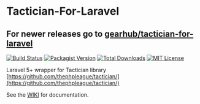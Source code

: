 # Tactician-For-Laravel

## For newer releases go to [gearhub/tactician-for-laravel](https://github.com/gearhub/tactician-for-laravel)

[![Build Status](http://img.shields.io/travis/vsruby91/tactician-for-laravel/master.svg?style=flat-square)](https://travis-ci.org/vsruby91/tactician-for-laravel)
[![Packagist Version](https://img.shields.io/packagist/v/vinceruby/tactician-for-laravel.svg?style=flat-square)](https://packagist.org/packages/vinceruby/tactician-for-laravel)
[![Total Downloads](https://img.shields.io/packagist/dt/vinceruby/tactician-for-laravel.svg?style=flat-square)](https://packagist.org/packages/vinceruby/tactician-for-laravel)
[![MIT License](https://img.shields.io/badge/license-MIT-brightgreen.svg?style=flat-square)](https://github.com/vsruby91/tactician-for-laravel/blob/master/LICENSE)

Laravel 5+ wrapper for Tactician library
[https://github.com/thephpleague/tactician/](https://github.com/thephpleague/tactician/)

See the [WIKI](https://github.com/vsruby91/tactician-for-laravel/wiki) for documentation.
